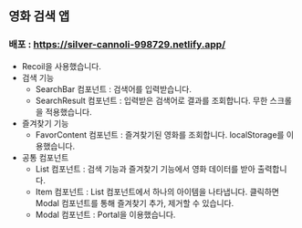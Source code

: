 ## 영화 검색 앱

### 배포 : https://silver-cannoli-998729.netlify.app/

- Recoil을 사용했습니다.
- 검색 기능
  - SearchBar 컴포넌트 : 검색어를 입력받습니다.
  - SearchResult 컴포넌트 : 입력받은 검색어로 결과를 조회합니다. 무한 스크롤을 적용했습니다.
- 즐겨찾기 기능
  - FavorContent 컴포넌트 : 즐겨찾기된 영화를 조회합니다. localStorage를 이용했습니다.
- 공통 컴포넌트
  - List 컴포넌트 : 검색 기능과 즐겨찾기 기능에서 영화 데이터를 받아 출력합니다.
  - Item 컴포넌트 : List 컴포넌트에서 하나의 아이템을 나타냅니다. 클릭하면 Modal 컴포넌트를 통해 즐겨찾기 추가, 제거할 수 있습니다.
  - Modal 컴포넌트 : Portal을 이용했습니다.
